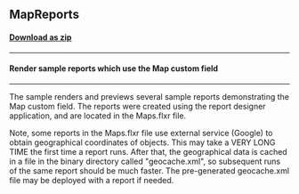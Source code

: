 ## MapReports
#### [Download as zip](https://grapecity.github.io/DownGit/#/home?url=https://github.com/GrapeCity/ComponentOne-WinForms-Samples/tree/master/Next\FlexReport\CS\MapReports)
____
#### Render sample reports which use the Map custom field
____
The sample renders and previews several sample reports demonstrating the Map custom field.
The reports were created using the report designer application, and are located in the Maps.flxr file.

Note, some reports in the Maps.flxr file use external service (Google) to obtain geographical coordinates of objects.
This may take a VERY LONG TIME the first time a report runs.
After that, the geographical data is cached in a file in the binary directory called "geocache.xml", so subsequent runs of the same report should be much faster.
The pre-generated geocache.xml file may be deployed with a report if needed.
